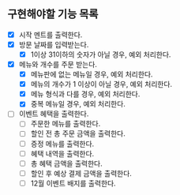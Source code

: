 ## 구현해야할 기능 목록
- [x] 시작 멘트를 출력한다.
- [x] 방문 날짜를 입력받는다.
  - [x] 1이상 31이하의 숫자가 아닐 경우, 예외 처리한다.
- [x] 메뉴와 개수를 주문 받는다.
  - [x] 메뉴판에 없는 메뉴일 경우, 예외 처리한다.
  - [x] 메뉴의 개수가 1 이상이 아닐 경우, 예외 처리한다.
  - [x] 메뉴 형식과 다를 경우, 예외 처리한다.
  - [x] 중복 메뉴일 경우, 예외 처리한다.
- [ ] 이벤트 혜택을 출력한다.
  - [ ] 주문한 메뉴를 출력한다.
  - [ ] 할인 전 총 주문 금액을 출력한다.
  - [ ] 증정 메뉴를 출력한다.
  - [ ] 혜택 내역을 출력한다.
  - [ ] 총 혜택 금액을 출력한다.
  - [ ] 할인 후 예상 결제 금액을 출력한다.
  - [ ] 12월 이벤트 배지를 출력한다.